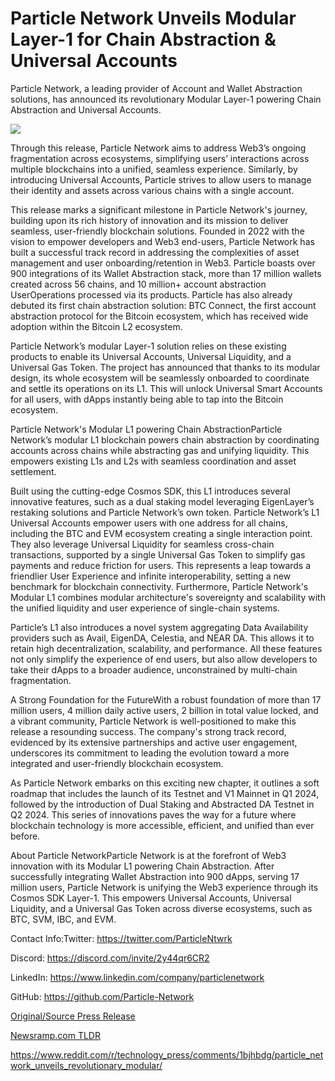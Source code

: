 # Particle Network Unveils Modular Layer-1 for Chain Abstraction & Universal Accounts

Particle Network, a leading provider of Account and Wallet Abstraction solutions, has announced its revolutionary Modular Layer-1 powering Chain Abstraction and Universal Accounts.

![](https://blockchainwire.s3.amazonaws.com/Proleoio/editor_image/2cd9fe26-23e8-42ee-94f2-4d4a49393d1d.jpg)

Through this release, Particle Network aims to address Web3’s ongoing fragmentation across ecosystems, simplifying users’ interactions across multiple blockchains into a unified, seamless experience. Similarly, by introducing Universal Accounts, Particle strives to allow users to manage their identity and assets across various chains with a single account.

This release marks a significant milestone in Particle Network's journey, building upon its rich history of innovation and its mission to deliver seamless, user-friendly blockchain solutions. Founded in 2022 with the vision to empower developers and Web3 end-users, Particle Network has built a successful track record in addressing the complexities of asset management and user onboarding/retention in Web3. Particle boasts over 900 integrations of its Wallet Abstraction stack, more than 17 million wallets created across 56 chains, and 10 million+ account abstraction UserOperations processed via its products. Particle has also already debuted its first chain abstraction solution: BTC Connect, the first account abstraction protocol for the Bitcoin ecosystem, which has received wide adoption within the Bitcoin L2 ecosystem.

Particle Network’s modular Layer-1 solution relies on these existing products to enable its Universal Accounts, Universal Liquidity, and a Universal Gas Token. The project has announced that thanks to its modular design, its whole ecosystem will be seamlessly onboarded to coordinate and settle its operations on its L1. This will unlock Universal Smart Accounts for all users, with dApps instantly being able to tap into the Bitcoin ecosystem.

Particle Network's Modular L1 powering Chain AbstractionParticle Network’s modular L1 blockchain powers chain abstraction by coordinating accounts across chains while abstracting gas and unifying liquidity. This empowers existing L1s and L2s with seamless coordination and asset settlement.

Built using the cutting-edge Cosmos SDK, this L1 introduces several innovative features, such as a dual staking model leveraging EigenLayer’s restaking solutions and Particle Network’s own token. Particle Network’s L1 Universal Accounts empower users with one address for all chains, including the BTC and EVM ecosystem creating a single interaction point. They also leverage Universal Liquidity for seamless cross-chain transactions, supported by a single Universal Gas Token to simplify gas payments and reduce friction for users. This represents a leap towards a friendlier User Experience and infinite interoperability, setting a new benchmark for blockchain connectivity. Furthermore, Particle Network's Modular L1 combines modular architecture's sovereignty and scalability with the unified liquidity and user experience of single-chain systems.

Particle’s L1 also introduces a novel system aggregating Data Availability providers such as Avail, EigenDA, Celestia, and NEAR DA. This allows it to retain high decentralization, scalability, and performance. All these features not only simplify the experience of end users, but also allow developers to take their dApps to a broader audience, unconstrained by multi-chain fragmentation.

A Strong Foundation for the FutureWith a robust foundation of more than 17 million users, 4 million daily active users, 2 billion in total value locked, and a vibrant community, Particle Network is well-positioned to make this release a resounding success. The company's strong track record, evidenced by its extensive partnerships and active user engagement, underscores its commitment to leading the evolution toward a more integrated and user-friendly blockchain ecosystem.

As Particle Network embarks on this exciting new chapter, it outlines a soft roadmap that includes the launch of its Testnet and V1 Mainnet in Q1 2024, followed by the introduction of Dual Staking and Abstracted DA Testnet in Q2 2024. This series of innovations paves the way for a future where blockchain technology is more accessible, efficient, and unified than ever before.

About Particle NetworkParticle Network is at the forefront of Web3 innovation with its Modular L1 powering Chain Abstraction. After successfully integrating Wallet Abstraction into 900 dApps, serving 17 million users, Particle Network is unifying the Web3 experience through its Cosmos SDK Layer-1. This empowers Universal Accounts, Universal Liquidity, and a Universal Gas Token across diverse ecosystems, such as BTC, SVM, IBC, and EVM.

Contact Info:Twitter: https://twitter.com/ParticleNtwrk

Discord: https://discord.com/invite/2y44qr6CR2

LinkedIn: https://www.linkedin.com/company/particlenetwork

GitHub: https://github.com/Particle-Network 

[Original/Source Press Release](https://blockchainwire.io/press-release/particle-network-unveils-modular-layer-1-for-chain-abstraction--universal-accounts)
                    

[Newsramp.com TLDR](None) 

https://www.reddit.com/r/technology_press/comments/1bjhbdg/particle_network_unveils_revolutionary_modular/